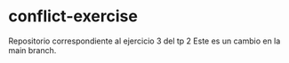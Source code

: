 # conflict-exercise
Repositorio correspondiente al ejercicio 3 del tp 2 
Este es un cambio en la main branch.

